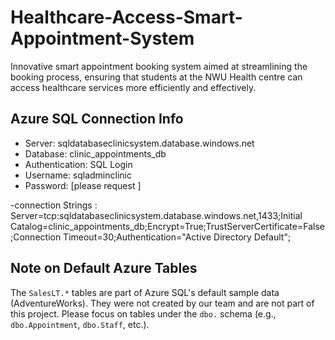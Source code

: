 # Healthcare-Access-Smart-Appointment-System
Innovative smart appointment booking system aimed at streamlining the booking process, ensuring that students at the NWU Health centre can access healthcare services more efficiently and effectively.


## Azure SQL Connection Info 
- Server:  sqldatabaseclinicsystem.database.windows.net
- Database: clinic_appointments_db
- Authentication: SQL Login
- Username: sqladminclinic
- Password: [please request ]

-connection Strings : Server=tcp:sqldatabaseclinicsystem.database.windows.net,1433;Initial Catalog=clinic_appointments_db;Encrypt=True;TrustServerCertificate=False;Connection Timeout=30;Authentication="Active Directory Default";

## Note on Default Azure Tables

The `SalesLT.*` tables are part of Azure SQL's default sample data (AdventureWorks). They were not created by our team and are not part of this project. Please focus on tables under the `dbo.` schema (e.g., `dbo.Appointment`, `dbo.Staff`, etc.).
